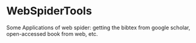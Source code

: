 # WebSpiderTools
Some Applications of web spider: getting the bibtex from google scholar, open-accessed book from web, etc.
